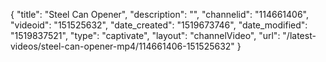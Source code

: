 {
    "title": "Steel Can Opener",
    "description": "",
    "channelid": "114661406",
    "videoid": "151525632",
    "date_created": "1519673746",
    "date_modified": "1519837521",
    "type": "captivate",
    "layout": "channelVideo",
    "url": "\/latest-videos\/steel-can-opener-mp4\/114661406-151525632"
}